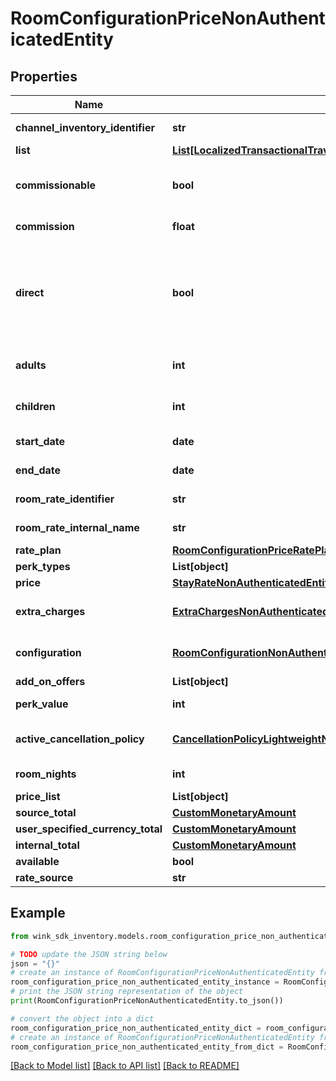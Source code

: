 # RoomConfigurationPriceNonAuthenticatedEntity


## Properties

Name | Type | Description | Notes
------------ | ------------- | ------------- | -------------
**channel_inventory_identifier** | **str** | Sales channel inventory identifier | 
**list** | [**List[LocalizedTransactionalTravelInventoryNonAuthenticatedEntity]**](LocalizedTransactionalTravelInventoryNonAuthenticatedEntity.md) |  | [optional] 
**commissionable** | **bool** | Whether this package is commissionable based on the incoming sales channel. | 
**commission** | **float** | The commission percentage. | 
**direct** | **bool** | Indicates whether the blocking from sales channel is direct or not. If you are a travel agent doing your own acquiring, this flag has to be true to make a booking. | [default to False]
**adults** | **int** | The actual amount of adults as determined by the hotel&#39;s policy | 
**children** | **int** | The actual amount of children as determined by the hotel&#39;s policy | [optional] 
**start_date** | **date** | SimpleDateTimeItinerary startDate | 
**end_date** | **date** | SimpleDateTimeItinerary endDate | 
**room_rate_identifier** | **str** | Specified master rate identifier | 
**room_rate_internal_name** | **str** | Specified master rate internal name | 
**rate_plan** | [**RoomConfigurationPriceRatePlanNonAuthenticatedEntity**](RoomConfigurationPriceRatePlanNonAuthenticatedEntity.md) | Specified rate plan | 
**perk_types** | **List[object]** |  | [optional] 
**price** | [**StayRateNonAuthenticatedEntity**](StayRateNonAuthenticatedEntity.md) | Calculated price | 
**extra_charges** | [**ExtraChargesNonAuthenticatedEntity**](ExtraChargesNonAuthenticatedEntity.md) | Per rate plan level extra charges with localized prices | [optional] 
**configuration** | [**RoomConfigurationNonAuthenticatedEntity**](RoomConfigurationNonAuthenticatedEntity.md) | The selected room configuration that created this record | 
**add_on_offers** | **List[object]** |  | [optional] 
**perk_value** | **int** | The combined value of these perkTypes | [optional] 
**active_cancellation_policy** | [**CancellationPolicyLightweightNonAuthenticatedEntity**](CancellationPolicyLightweightNonAuthenticatedEntity.md) | The active / selected cancellation policy for this room configuration | 
**room_nights** | **int** | Number of nights the guests will be staying | 
**price_list** | **List[object]** |  | [optional] 
**source_total** | [**CustomMonetaryAmount**](CustomMonetaryAmount.md) |  | [optional] 
**user_specified_currency_total** | [**CustomMonetaryAmount**](CustomMonetaryAmount.md) |  | [optional] 
**internal_total** | [**CustomMonetaryAmount**](CustomMonetaryAmount.md) |  | [optional] 
**available** | **bool** |  | [optional] 
**rate_source** | **str** |  | [optional] 

## Example

```python
from wink_sdk_inventory.models.room_configuration_price_non_authenticated_entity import RoomConfigurationPriceNonAuthenticatedEntity

# TODO update the JSON string below
json = "{}"
# create an instance of RoomConfigurationPriceNonAuthenticatedEntity from a JSON string
room_configuration_price_non_authenticated_entity_instance = RoomConfigurationPriceNonAuthenticatedEntity.from_json(json)
# print the JSON string representation of the object
print(RoomConfigurationPriceNonAuthenticatedEntity.to_json())

# convert the object into a dict
room_configuration_price_non_authenticated_entity_dict = room_configuration_price_non_authenticated_entity_instance.to_dict()
# create an instance of RoomConfigurationPriceNonAuthenticatedEntity from a dict
room_configuration_price_non_authenticated_entity_from_dict = RoomConfigurationPriceNonAuthenticatedEntity.from_dict(room_configuration_price_non_authenticated_entity_dict)
```
[[Back to Model list]](../README.md#documentation-for-models) [[Back to API list]](../README.md#documentation-for-api-endpoints) [[Back to README]](../README.md)


